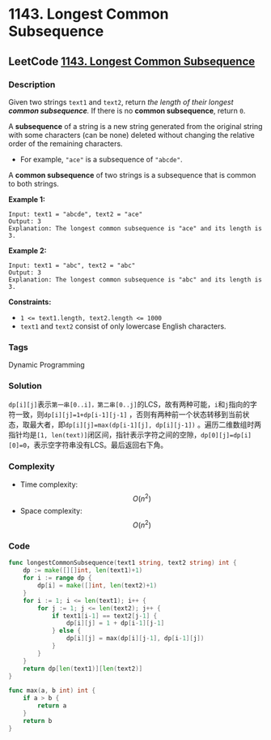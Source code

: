 # 1143. Longest Common Subsequence

## LeetCode [1143. Longest Common Subsequence](https://leetcode-cn.com/problems/longest-common-subsequence/)

### Description

Given two strings `text1` and `text2`, return _the length of their longest **common subsequence**._ If there is no **common subsequence**, return `0`.

A **subsequence** of a string is a new string generated from the original string with some characters \(can be none\) deleted without changing the relative order of the remaining characters.

* For example, `"ace"` is a subsequence of `"abcde"`.

A **common subsequence** of two strings is a subsequence that is common to both strings.

**Example 1:**

```text
Input: text1 = "abcde", text2 = "ace" 
Output: 3  
Explanation: The longest common subsequence is "ace" and its length is 3.
```

**Example 2:**

```text
Input: text1 = "abc", text2 = "abc"
Output: 3
Explanation: The longest common subsequence is "abc" and its length is 3.
```

**Constraints:**

* `1 <= text1.length, text2.length <= 1000`
* `text1` and `text2` consist of only lowercase English characters.

### Tags

Dynamic Programming

### Solution

 `dp[i][j]`表示`第一串[0..i]，第二串[0..j]`的LCS，故有两种可能，`i`和`j`指向的字符一致，则`dp[i][j]=1+dp[i-1][j-1]` ，否则有两种前一个状态转移到当前状态，取最大者，即`dp[i][j]=max(dp[i-1][j], dp[i][j-1])` 。遍历二维数组时两指针均是`[1, len(text)]`闭区间，指针表示字符之间的空隙，`dp[0][j]=dp[i][0]=0`，表示空字符串没有LCS。最后返回右下角。

### Complexity

* Time complexity: $$O(n^2)$$
* Space complexity: $$O(n^2)$$

### Code

```go
func longestCommonSubsequence(text1 string, text2 string) int {
	dp := make([][]int, len(text1)+1)
	for i := range dp {
		dp[i] = make([]int, len(text2)+1)
	}
	for i := 1; i <= len(text1); i++ {
		for j := 1; j <= len(text2); j++ {
			if text1[i-1] == text2[j-1] {
				dp[i][j] = 1 + dp[i-1][j-1]
			} else {
				dp[i][j] = max(dp[i][j-1], dp[i-1][j])
			}
		}
	}
	return dp[len(text1)][len(text2)]
}

func max(a, b int) int {
	if a > b {
		return a
	}
	return b
}
```

